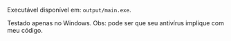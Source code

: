 Executável disponível em: `output/main.exe`.

Testado apenas no Windows. Obs: pode ser que seu antivírus implique com meu código.